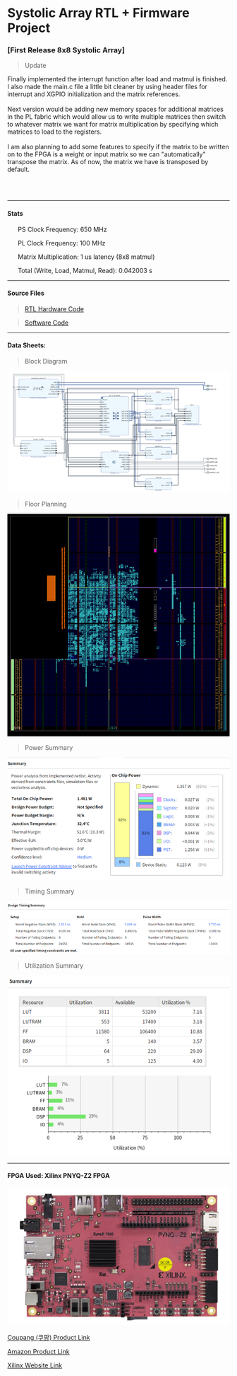 <h1>Systolic Array RTL + Firmware Project</h1>

<h3>[First Release 8x8 Systolic Array]</h3>

> Update

<p>
  Finally implemented the interrupt function after load and matmul is finished. I also made the main.c file a little bit cleaner
  by using header files for interrupt and XGPIO initialization and the matrix references.
  <br><br>
  Next version would be adding new memory spaces for additional matrices in the PL fabric which would allow us to write
  multiple matrices then switch to whatever matrix we want for matrix multiplication by specifying which matrices to load
  to the registers.
  <br><br>
  I am also planning to add some features to specify if the matrix to be written on to the FPGA is a weight or input matrix
  so we can "automatically" transpose the matrix. As of now, the matrix we have is transposed by default. 
</p>

<br><br>

---

<h4>Stats</h4>

<ul>PS Clock Frequency: 650 MHz</ul>
<ul>PL Clock Frequency: 100 MHz</ul>
<ul>Matrix Multiplication: 1 us latency (8x8 matmul)</ul>
<ul>Total (Write, Load, Matmul, Read): 0.042003 s</ul>


---

<h4>Source Files</h4>



> [RTL Hardware Code](https://github.com/dsa-shua/32x32-SystolicArray/tree/main/systolic-array-hardware)

> [Software Code](https://github.com/dsa-shua/32x32-SystolicArray/tree/main/systolic-array-software)

---

  
<h4>
  Data Sheets:
</h4>

> Block Diagram
<p align="center">
  <img src="img/block-diagram.png">
</p>


> Floor Planning
<p align="center">
  <img src="img/floorplanning.png">
</p>


> Power Summary

<p align="center">
  <img src="img/power-summary.png">
</p>


> Timing Summary

<p align="center">
  <img src="img/timing-summary.png">
</p>


> Utilization Summary

<p align="center">
  <img src="img/utilization-summary.png">
</p>




---

<h4>
  FPGA Used: Xilinx PNYQ-Z2 FPGA 
</h4>

<p align="center">
  <img src="img/pynq-fpga.png">
</p>

[Coupang (쿠팡) Product Link](https://www.coupang.com/vp/products/6695901022?itemId=15490388486&vendorItemId=82709739509&q=zynq&itemsCount=36&searchId=17f7af577cbd49099de4d26aae7b8046&rank=0&isAddedCart=)

[Amazon Product Link](https://www.amazon.com/Sparkle-Exclusive-Cortex-A9-Protection-Accessories/dp/B0C9HBJ5JB/ref=sr_1_13?crid=2CPY2OYQHVPN4&keywords=xilinx&qid=1707630187&sprefix=xili%2Caps%2C273&sr=8-13)

[Xilinx Website Link](https://www.xilinx.com/support/university/xup-boards/XUPPYNQ-Z2.html)

